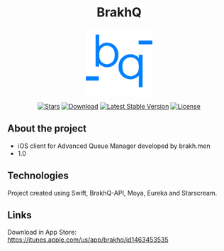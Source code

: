 <h1 align="center">BrakhQ</h1> 

<p align="center"><img src="BrakhQ/Resources/Assets.xcassets/AppIcon.appiconset/ItunesArtwork@2x.png" height=150></p>

<p align="center">
<a href="https://github.com/Smertowing/BrakhQ/stargazers"><img src="https://img.shields.io/github/stars/Smertowing/BrakhQ.svg" alt="Stars"></a>
<a href="https://github.com/Smertowing/BrakhQ/releases"><img src="https://img.shields.io/badge/download-brightgreen.svg" alt="Download"></a>
<a href="https://github.com/Smertowing/BrakhQ/releases"><img src="https://img.shields.io/github/tag/Smertowing/BrakhQ.svg" alt="Latest Stable Version"></a>
<a href="https://github.com/Smertowing/BrakhQ/blob/master/LICENSE"><img src="https://img.shields.io/github/license/Smertowing/BrakhQ.svg" alt="License"></a>
</p>
</p>

## About the project
- iOS client for Advanced Queue Manager developed by brakh.men
- 1.0

## Technologies 
Project created using Swift, BrakhQ-API, Moya, Eureka and Starscream. 

## Links 
Download in App Store: https://itunes.apple.com/us/app/brakhq/id1463453535 
